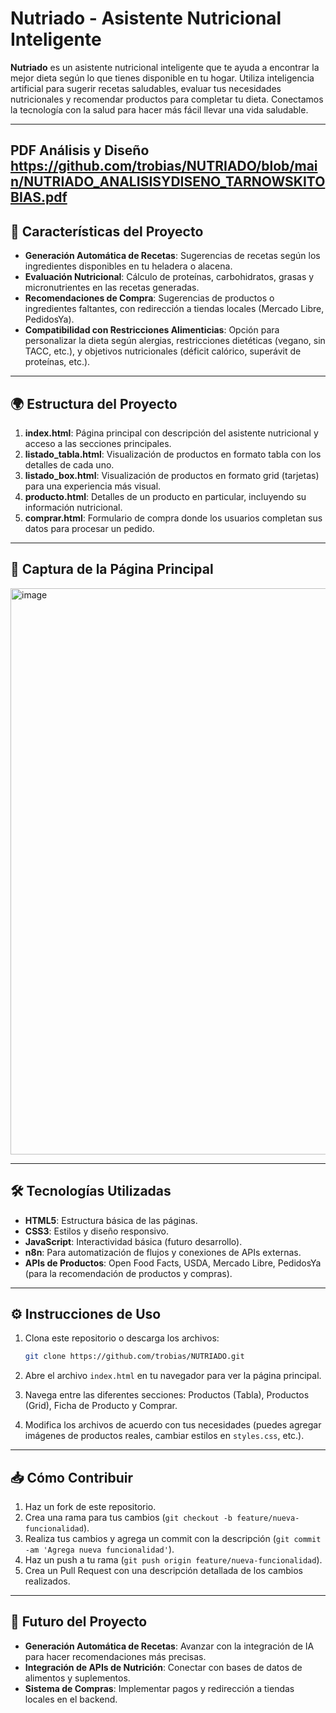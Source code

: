 # Nutriado - Asistente Nutricional Inteligente

**Nutriado** es un asistente nutricional inteligente que te ayuda a encontrar la mejor dieta según lo que tienes disponible en tu hogar. Utiliza inteligencia artificial para sugerir recetas saludables, evaluar tus necesidades nutricionales y recomendar productos para completar tu dieta. Conectamos la tecnología con la salud para hacer más fácil llevar una vida saludable.

---
PDF Análisis y Diseño
https://github.com/trobias/NUTRIADO/blob/main/NUTRIADO_ANALISISYDISENO_TARNOWSKITOBIAS.pdf
---

## 🚀 Características del Proyecto

* **Generación Automática de Recetas**: Sugerencias de recetas según los ingredientes disponibles en tu heladera o alacena.
* **Evaluación Nutricional**: Cálculo de proteínas, carbohidratos, grasas y micronutrientes en las recetas generadas.
* **Recomendaciones de Compra**: Sugerencias de productos o ingredientes faltantes, con redirección a tiendas locales (Mercado Libre, PedidosYa).
* **Compatibilidad con Restricciones Alimenticias**: Opción para personalizar la dieta según alergias, restricciones dietéticas (vegano, sin TACC, etc.), y objetivos nutricionales (déficit calórico, superávit de proteínas, etc.).

---

## 🌍 Estructura del Proyecto

1. **index.html**: Página principal con descripción del asistente nutricional y acceso a las secciones principales.
2. **listado\_tabla.html**: Visualización de productos en formato tabla con los detalles de cada uno.
3. **listado\_box.html**: Visualización de productos en formato grid (tarjetas) para una experiencia más visual.
4. **producto.html**: Detalles de un producto en particular, incluyendo su información nutricional.
5. **comprar.html**: Formulario de compra donde los usuarios completan sus datos para procesar un pedido.

---

## 📸 Captura de la Página Principal

<img width="1911" height="906" alt="image" src="https://github.com/user-attachments/assets/d3485893-07a7-4b51-93e9-19edcebf4102" />


---

## 🛠️ Tecnologías Utilizadas

* **HTML5**: Estructura básica de las páginas.
* **CSS3**: Estilos y diseño responsivo.
* **JavaScript**: Interactividad básica (futuro desarrollo).
* **n8n**: Para automatización de flujos y conexiones de APIs externas.
* **APIs de Productos**: Open Food Facts, USDA, Mercado Libre, PedidosYa (para la recomendación de productos y compras).

---

## ⚙️ Instrucciones de Uso

1. Clona este repositorio o descarga los archivos:

   ```bash
   git clone https://github.com/trobias/NUTRIADO.git
   ```
2. Abre el archivo `index.html` en tu navegador para ver la página principal.
3. Navega entre las diferentes secciones: Productos (Tabla), Productos (Grid), Ficha de Producto y Comprar.
4. Modifica los archivos de acuerdo con tus necesidades (puedes agregar imágenes de productos reales, cambiar estilos en `styles.css`, etc.).

---

## 📥 Cómo Contribuir

1. Haz un fork de este repositorio.
2. Crea una rama para tus cambios (`git checkout -b feature/nueva-funcionalidad`).
3. Realiza tus cambios y agrega un commit con la descripción (`git commit -am 'Agrega nueva funcionalidad'`).
4. Haz un push a tu rama (`git push origin feature/nueva-funcionalidad`).
5. Crea un Pull Request con una descripción detallada de los cambios realizados.

---

## 📅 Futuro del Proyecto

* **Generación Automática de Recetas**: Avanzar con la integración de IA para hacer recomendaciones más precisas.
* **Integración de APIs de Nutrición**: Conectar con bases de datos de alimentos y suplementos.
* **Sistema de Compras**: Implementar pagos y redirección a tiendas locales en el backend.



